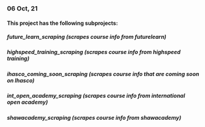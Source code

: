 ### 06 Oct, 21
#### This project has the following subprojects:
##### future_learn_scraping (scrapes course info from futurelearn)
##### highspeed_training_scraping (scrapes course info from highspeed training)
##### ihasco_coming_soon_scraping (scrapes course info that are coming soon on Ihasco)
##### int_open_academy_scraping (scrapes course info from international open academy)
##### shawacademy_scraping (scrapes course info from shawacademy)